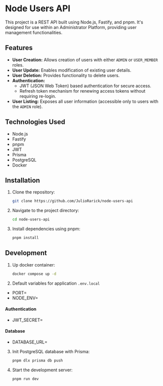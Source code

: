 # Node Users API

This project is a REST API built using Node.js, Fastify, and pnpm. It's designed for use within an Administrator Platform, providing user management functionalities.

## Features

*   **User Creation:** Allows creation of users with either `ADMIN` or `USER_MEMBER` roles.
*   **User Update:** Enables modification of existing user details.
*   **User Deletion:** Provides functionality to delete users.
*   **Authentication:**
    *   JWT (JSON Web Token) based authentication for secure access.
    *   Refresh token mechanism for renewing access tokens without requiring re-login.
*   **User Listing:** Exposes all user information (accessible only to users with the `ADMIN` role).

## Technologies Used

*   Node.js
*   Fastify 
*   pnpm 
*   JWT 
*   Prisma
*   PostgreSQL
*   Docker

## Installation

1.  Clone the repository:

    ```bash
    git clone https://github.com/JulioRarick/node-users-api
    ```

2.  Navigate to the project directory:

    ```bash
    cd node-users-api
    ```

3.  Install dependencies using pnpm:

    ```bash
    pnpm install
    ```

## Development


1. Up docker container:

    ```bash
    docker compose up -d
    ```

2. Default variables for application `.env.local`

- PORT=
- NODE_ENV=

#### Authentication

- JWT_SECRET=

#### Database

- DATABASE_URL=

3. Init PostgreSQL database with Prisma:

    ```bash
    pnpm dlx prisma db push
    ```

4. Start the development server:

    ```bash
    pnpm run dev 
    ```
